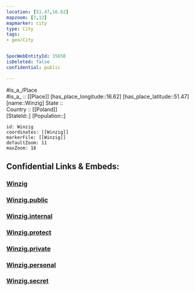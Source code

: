 ```yaml
---
location: [51.47,16.62] 
mapzoom: [7,12] 
mapmarker: city 
type: City
tags:
- geo/City


SpocWebEntityId: 35650
isDeleted: false
confidential: public

---
```

#is_a_/Place  
#is_a_ :: [[Place]] 
[has_place_longitude::16.62] 
[has_place_latitude::51.47] 
[name::Winzig] 
State ::  
Country :: [[Poland]]  
[StateId::] 
[Population::] 



```leaflet
id: Winzig
coordinates: [[Winzig]] 
markerFile: [[Winzig]] 
defaultZoom: 11 
maxZoom: 18
```


## Confidential Links & Embeds: 

### [Winzig](/_Standards/Earth/Continent/Europe/Europe~East/Poland/Provinces~Poland/Lower_Silesian/City/Winzig.md) 

### [Winzig.public](/_public/Earth/Continent/Europe/Europe~East/Poland/Provinces~Poland/Lower_Silesian/City/Winzig.public.md) 

### [Winzig.internal](/_internal/Earth/Continent/Europe/Europe~East/Poland/Provinces~Poland/Lower_Silesian/City/Winzig.internal.md) 

### [Winzig.protect](/_protect/Earth/Continent/Europe/Europe~East/Poland/Provinces~Poland/Lower_Silesian/City/Winzig.protect.md) 

### [Winzig.private](/_private/Earth/Continent/Europe/Europe~East/Poland/Provinces~Poland/Lower_Silesian/City/Winzig.private.md) 

### [Winzig.personal](/_personal/Earth/Continent/Europe/Europe~East/Poland/Provinces~Poland/Lower_Silesian/City/Winzig.personal.md) 

### [Winzig.secret](/_secret/Earth/Continent/Europe/Europe~East/Poland/Provinces~Poland/Lower_Silesian/City/Winzig.secret.md)

